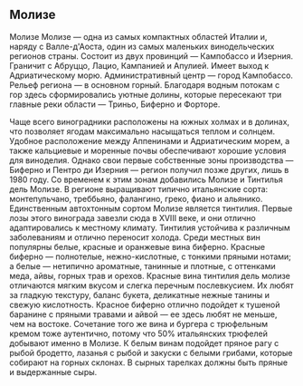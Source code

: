 ## Молизе 

Молизе
Молизе — одна из самых компактных областей Италии и, наряду с Валле-д'Аоста, один из самых маленьких винодельческих регионов страны. Состоит из двух провинций — Кампобассо и Изерния. Граничит с Абруццо, Лацио, Кампанией и Апулией. Имеет выход к Адриатическому морю. Административный центр — город Кампобассо. Рельеф региона — в основном горный. Благодаря водным потокам с гор здесь сформировались уютные долины, которые пересекают три главные реки области — Триньо, Биферно и Форторе. 

Чаще всего виноградники расположены на южных холмах и в долинах, что позволяет ягодам максимально насыщаться теплом и солнцем. Удобное расположение между Аппенинами и Адриатическим морем, а также кальциевые и моренные почвы обеспечивают хорошие условия для виноделия.
Однако свои первые собственные зоны производства — Биферно и Пентро ди Изерния — регион получил позже других, лишь в 1980 году. Со временем к этим зонам добавились Молизе и Тинтилья дель Молизе.
В регионе выращивают типично итальянские сорта: монтепульчано, треббьяно, фалангино, греко, фиано и альянико. 
Единственным автохтонным сортом Молизе является тинтилия. Первые лозы этого винограда завезли сюда в XVIII веке, и они отлично адаптировались к местному климату. Тинтилия устойчива к различным заболеваниям и отлично переносит холода.
Среди местных вин популярны белые, красные и оранжевые вина биферно. Красные биферно — полнотелые, нежно-кислотные, с тонкими пряными нотами; а белые — нетипично ароматные, танинные и плотные, с оттенками меда, айвы, горных трав и орехов.
Красные вина тинтилия дель молизе отличаются мягким вкусом и слегка перечным послевкусием. Их любят за гладкую текстуру, баланс букета, деликатные нежные танины и свежую кислотность.
Красное биферно отлично подойдет к тушеной баранине с пряными травами и айвой — ее здесь любят не меньше, чем на востоке. Сочетание того же вина и бургера с трюфельным кремом тоже аутентично, потому что 50% итальянских трюфелей добывают именно в Молизе.
К белым винам подойдет пряное рагу с рыбой бродетто, лазанья с рыбой и закуски с белыми грибами, которые собирают на горных склонах. 
В сырных тарелках должны быть пряные и выдержанные сыры.
